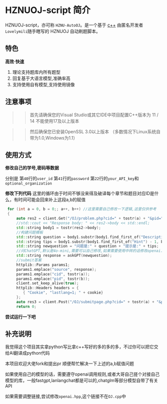 # HZNUOJ-script 简介

HZNUOJ-script，亦可称 `HZNU-AutoOJ`。是一个基于 [c++](https://www.cnblogs.com/lyxtech/articles/15203780.html) 由匿名开发者`Lovelymili`随手瞎写的 HZNUOJ 自动刷题脚本。

## 特色 

**高效·快速**

1. 理论支持题库内所有题型
2. 回复基于大语言模型,准确率高
3. 支持使用自有模型,支持使用镜像 

## 注意事项

>> 首先请确保您的Visual Studio或其它IDE中项目配置C++版本为 11 / 14 不能使用17及以上版本

>> 然后确保您已安装OpenSSL 3.0以上版本 （多数情况下Linux系统自带为1.0,Windows为1.1）


## 使用方式

**修改自己的学号,密码等数据**

分别是
第`40`行的`user_id`
第`41`行的`password`
第`22`行的`your_API_key`和`optional_organization`

**修改下列代码**
这里的循环由于时间不够没来得及破译每个章节和题目对应ID是什么，有时间可能会回来补上这段a,b的赋值

``` cpp
 for (int a = 0, b = 0;; a++, b++) //这里需要自己修改一下逻辑,这里仅供参考
 {
     auto res2 = client.Get("/OJ/problem.php?cid=" + tostr(a) + "&pid=" + tostr(b));
     //std::cout << "Response body: " << res2->body << std::endl;
     std::string body1 = tostr(res2->body);
     //构建问题模板
     std::string question = body1.substr(body1.find_first_of("Description") - 1, body1.find_first_of("Input"));
     std::string tips = body1.substr(body1.find_first_of("Hint") - 1, body1.find_first_of("<!-- gptcode start -->"));
     std::string newquestion = "问题是:" + question + "提示是:" + tips;
     //问ChatGPT,默认是4o-mini,需要可以自己修改,如果需要使用中转的话修改openai.hpp
     std::string response = askGPT(newquestion);
     //submit答案
     httplib::Params params1;
     params1.emplace("source", response);
     params1.emplace("cid", tostr(a));
     params1.emplace("pid", tostr(b));
     client.set_keep_alive(true);
     httplib::Headers headers = {
        { "Cookie", "lastlang=1; " + cookie}
     };
     auto res3 = client.Post("/OJ/submitpage.php?cid=" + tostr(a) + "&pid=" + tostr(b) + "&langmask = 4121599", headers, params1); //langmask是根据你自己写的语言定的,这里写的是c++11
     return 0;
```

**尝试运行一下吧**

## 补充说明

我觉得这个项目其实拿python写比拿c++写好的多的多的多，不过你可以把它交给AI翻译成python代码

本项目欢迎大佬fork和提出pr 顺便帮忙解决一下上述的a,b赋值问题

如果使用自己的模型的话，需要遵守openai调用规则,或者大哥自己搓个对接自己模型的库，一般fastgpt,lanlangchat都是可以的,chatglm等部分模型自带了有关API

如果需要调整链接,尝试修改`openai.hpp`,这个链接不在`OJ.cpp`中
